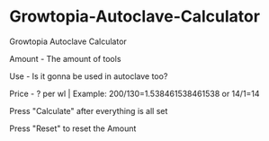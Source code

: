 # Growtopia-Autoclave-Calculator
Growtopia Autoclave Calculator

Amount - The amount of tools

Use - Is it gonna be used in autoclave too?

Price - ? per wl | Example: 200/130=1.538461538461538 or 14/1=14



Press "Calculate" after everything is all set

Press "Reset" to reset the Amount
